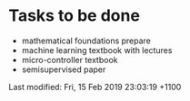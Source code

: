 # Tasks to be done

* mathematical foundations prepare
* machine learning textbook with lectures
* micro-controller textbook
* semisupervised paper


Last modified: Fri, 15 Feb 2019 23:03:19 +1100
